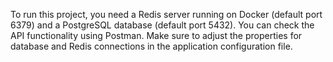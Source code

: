 To run this project, you need a Redis server running on Docker (default port 6379) and a PostgreSQL database (default port 5432). You can check the API functionality using Postman. Make sure to adjust the properties for database and Redis connections in the application configuration file.
